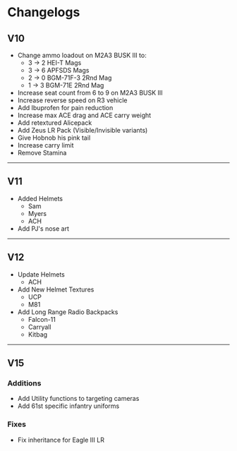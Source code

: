 # Changelogs

## V10

+ Change ammo loadout on M2A3 BUSK III to:  
  + 3 -> 2 HEI-T Mags  
  + 3 -> 6 APFSDS Mags  
  + 2 -> 0 BGM-71F-3 2Rnd Mag  
  + 1 -> 3 BGM-71E 2Rnd Mag  
+ Increase seat count from 6 to 9 on M2A3 BUSK III  
+ Increase reverse speed on R3 vehicle  
+ Add Ibuprofen for pain reduction  
+ Increase max ACE drag and ACE carry weight  
+ Add retextured Alicepack  
+ Add Zeus LR Pack (Visible/Invisible variants)  
+ Give Hobnob his pink tail  
+ Increase carry limit  
+ Remove Stamina  

---

## V11

+ Added Helmets
  + Sam
  + Myers
  + ACH
+ Add PJ's nose art

---

## V12

+ Update Helmets
  + ACH
+ Add New Helmet Textures
  + UCP
  + M81
+ Add Long Range Radio Backpacks
  + Falcon-11
  + Carryall
  + Kitbag

---

## V15

### Additions

+ Add Utility functions to targeting cameras
+ Add 61st specific infantry uniforms

### Fixes

+ Fix inheritance for Eagle III LR
